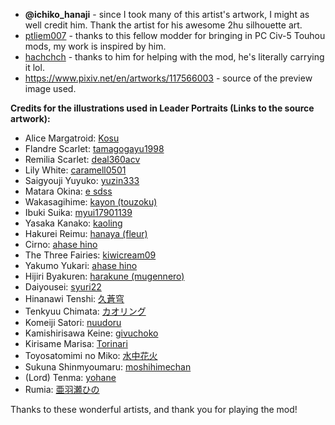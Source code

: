 - **@ichiko_hanaji** - since I took many of this artist's artwork, I might as well credit him. Thank the artist for his awesome 2hu silhouette art.
- [ptliem007](https://github.com/ptliem007) - thanks to this fellow modder for bringing in PC Civ-5 Touhou mods, my work is inspired by him.
- [hachchch](https://github.com/hachchch) - thanks to him for helping with the mod, he's literally carrying it lol.
- https://www.pixiv.net/en/artworks/117566003 - source of the preview image used.

**Credits for the illustrations used in Leader Portraits (Links to the source artwork):**
- Alice Margatroid: [Kosu](https://www.pixiv.net/en/users/5626224)
- Flandre Scarlet: [tamagogayu1998](https://danbooru.donmai.us/posts/6730380)
- Remilia Scarlet: [deal360acv](https://danbooru.donmai.us/posts/6364379?q=remilia_scarlet+order%3Ascore+rating%3Ageneral)
- Lily White: [caramell0501](https://www.zerochan.net/3428709)
- Saigyouji Yuyuko: [yuzin333](https://www.zerochan.net/3529610#google_vignette)
- Matara Okina: [e sdss](https://danbooru.donmai.us/posts/5510405)
- Wakasagihime: [kayon (touzoku)](https://www.pixiv.net/artworks/92753278)
- Ibuki Suika: [myui17901139](https://danbooru.donmai.us/posts/6770555)
- Yasaka Kanako: [kaoling](https://danbooru.donmai.us/posts/4075404?q=yasaka_kanako+order%3Ascore+rating%3Ageneral)
- Hakurei Reimu: [hanaya (fleur)](https://www.pixiv.net/artworks/110192552)
- Cirno: [ahase hino](https://www.pixiv.net/en/artworks/114368599)
- The Three Fairies: [kiwicream09](https://twitter.com/kiwicream09/status/1294064003975491584)
- Yakumo Yukari: [ahase hino](https://twitter.com/hinoiti/status/1560601926680489987)
- Hijiri Byakuren: [harakune (mugennero)](https://www.pixiv.net/artworks/114666463)
- Daiyousei: [syuri22](https://twitter.com/syuri22/status/1733676659310534804)
- Hinanawi Tenshi: [久蒼穹](https://www.pixiv.net/en/artworks/92005939)
- Tenkyuu Chimata: [カオリング](https://www.pixiv.net/en/artworks/90539223)
- Komeiji Satori: [nuudoru](https://danbooru.donmai.us/posts/2774603)
- Kamishirisawa Keine: [givuchoko](https://danbooru.donmai.us/posts/1059333)
- Kirisame Marisa: [Torinari](https://www.zerochan.net/3491388)
- Toyosatomimi no Miko: [水中花火](https://www.pixiv.net/en/artworks/58939924)
- Sukuna Shinmyoumaru: [moshihimechan](https://danbooru.donmai.us/posts/6078422)
- (Lord) Tenma: [yohane](https://danbooru.donmai.us/posts/2141813?q=lord_tenma_%28touhou%29+)
- Rumia: [亜羽瀬ひの](https://www.pixiv.net/en/artworks/107524080)

Thanks to these wonderful artists, and thank you for playing the mod!
